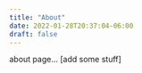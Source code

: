```yaml
---
title: "About"
date: 2022-01-28T20:37:04-06:00
draft: false
---
```


about page... [add some stuff]
